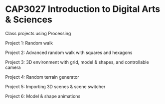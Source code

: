 # CAP3027 Introduction to Digital Arts & Sciences
Class projects using Processing

Project 1: Random walk

Project 2: Advanced random walk with squares and hexagons

Project 3: 3D environment with grid, model & shapes, and controllable camera

Project 4: Random terrain generator

Project 5: Importing 3D scenes & scene switcher

Project 6: Model & shape animations
